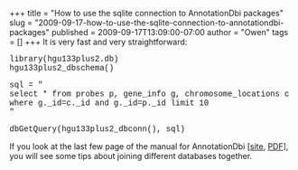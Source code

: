+++
title = "How to use the sqlite connection to AnnotationDbi packages"
slug = "2009-09-17-how-to-use-the-sqlite-connection-to-annotationdbi-packages"
published = 2009-09-17T13:09:00-07:00
author = "Owen"
tags = []
+++
It is very fast and very straightforward:  
  
<span style="font-family: courier new;">library(hgu133plus2.db)</span>  
<span style="font-family: courier new;">hgu133plus2\_dbschema()</span>  
  
<span style="font-family: courier new;">sql = "</span>  
<span style="font-family: courier new;">select \* from probes p,
gene\_info g, chromosome\_locations c </span>  
<span style="font-family: courier new;">where g.\_id=c.\_id and
g.\_id=p.\_id limit 10</span>  
<span style="font-family: courier new;">"</span>  
  
<span
style="font-family: courier new;">dbGetQuery(hgu133plus2\_dbconn(),
sql)</span>  
  
  
If you look at the last few page of the manual for AnnotationDbi
\[[site](http://www.bioconductor.org/packages/release/bioc/html/AnnotationDbi.html),
[PDF](http://www.bioconductor.org/packages/release/bioc/vignettes/AnnotationDbi/inst/doc/AnnotationDbi.pdf)\],
you will see some tips about joining different databases together.

